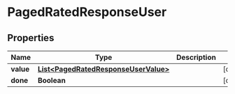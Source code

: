 
# PagedRatedResponseUser

## Properties
Name | Type | Description | Notes
------------ | ------------- | ------------- | -------------
**value** | [**List&lt;PagedRatedResponseUserValue&gt;**](PagedRatedResponseUserValue.md) |  |  [optional]
**done** | **Boolean** |  |  [optional]



